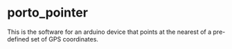 # porto_pointer
This is the software for an arduino device that points at the nearest of a pre-defined set of GPS coordinates. 
